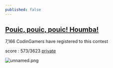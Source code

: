```yaml
---
published: false
---
```

## [Pouic, pouic, pouic! Houmba!](https://www.codingame.com/contests/coders-of-the-caribbean)

7,166 CodinGamers have registered to this contest

score : 573/3623 [private](https://www.codingame.com/challengereport/74188696ab758aed45d170859019fdd36384f41)

![unnamed.png]({{site.baseurl}}/_posts/CodingGame/unnamed.png)

